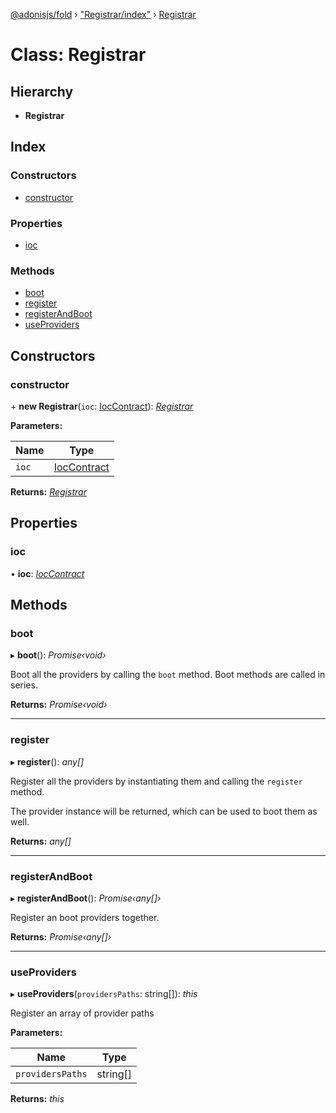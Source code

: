 [@adonisjs/fold](../README.md) › ["Registrar/index"](../modules/_registrar_index_.md) › [Registrar](_registrar_index_.registrar.md)

# Class: Registrar

## Hierarchy

* **Registrar**

## Index

### Constructors

* [constructor](_registrar_index_.registrar.md#constructor)

### Properties

* [ioc](_registrar_index_.registrar.md#ioc)

### Methods

* [boot](_registrar_index_.registrar.md#boot)
* [register](_registrar_index_.registrar.md#register)
* [registerAndBoot](_registrar_index_.registrar.md#registerandboot)
* [useProviders](_registrar_index_.registrar.md#useproviders)

## Constructors

###  constructor

\+ **new Registrar**(`ioc`: [IocContract](../interfaces/_contracts_index_.ioccontract.md)): *[Registrar](_registrar_index_.registrar.md)*

**Parameters:**

Name | Type |
------ | ------ |
`ioc` | [IocContract](../interfaces/_contracts_index_.ioccontract.md) |

**Returns:** *[Registrar](_registrar_index_.registrar.md)*

## Properties

###  ioc

• **ioc**: *[IocContract](../interfaces/_contracts_index_.ioccontract.md)*

## Methods

###  boot

▸ **boot**(): *Promise‹void›*

Boot all the providers by calling the `boot` method.
Boot methods are called in series.

**Returns:** *Promise‹void›*

___

###  register

▸ **register**(): *any[]*

Register all the providers by instantiating them and
calling the `register` method.

The provider instance will be returned, which can be used
to boot them as well.

**Returns:** *any[]*

___

###  registerAndBoot

▸ **registerAndBoot**(): *Promise‹any[]›*

Register an boot providers together.

**Returns:** *Promise‹any[]›*

___

###  useProviders

▸ **useProviders**(`providersPaths`: string[]): *this*

Register an array of provider paths

**Parameters:**

Name | Type |
------ | ------ |
`providersPaths` | string[] |

**Returns:** *this*
